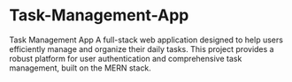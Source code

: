 # Task-Management-App
Task Management App A full-stack web application designed to help users efficiently manage and organize their daily tasks. This project provides a robust platform for user authentication and comprehensive task management, built on the MERN stack.
